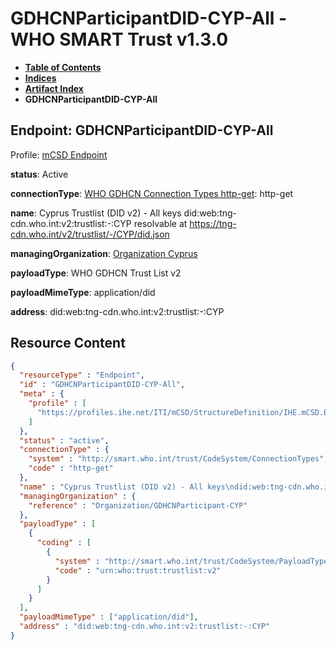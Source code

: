 # GDHCNParticipantDID-CYP-All - WHO SMART Trust v1.3.0

* [**Table of Contents**](toc.md)
* [**Indices**](indices.md)
* [**Artifact Index**](artifacts.md)
* **GDHCNParticipantDID-CYP-All**

## Endpoint: GDHCNParticipantDID-CYP-All

Profile: [mCSD Endpoint](https://profiles.ihe.net/ITI/mCSD/4.0.0/StructureDefinition-IHE.mCSD.Endpoint.html)

**status**: Active

**connectionType**: [WHO GDHCN Connection Types http-get](CodeSystem-ConnectionTypes.md#ConnectionTypes-http-get): http-get

**name**: Cyprus Trustlist (DID v2) - All keys did:web:tng-cdn.who.int:v2:trustlist:-:CYP resolvable at https://tng-cdn.who.int/v2/trustlist/-/CYP/did.json

**managingOrganization**: [Organization Cyprus](Organization-GDHCNParticipant-CYP.md)

**payloadType**: WHO GDHCN Trust List v2

**payloadMimeType**: application/did

**address**: did:web:tng-cdn.who.int:v2:trustlist:-:CYP



## Resource Content

```json
{
  "resourceType" : "Endpoint",
  "id" : "GDHCNParticipantDID-CYP-All",
  "meta" : {
    "profile" : [
      "https://profiles.ihe.net/ITI/mCSD/StructureDefinition/IHE.mCSD.Endpoint"
    ]
  },
  "status" : "active",
  "connectionType" : {
    "system" : "http://smart.who.int/trust/CodeSystem/ConnectionTypes",
    "code" : "http-get"
  },
  "name" : "Cyprus Trustlist (DID v2) - All keys\ndid:web:tng-cdn.who.int:v2:trustlist:-:CYP\nresolvable at https://tng-cdn.who.int/v2/trustlist/-/CYP/did.json",
  "managingOrganization" : {
    "reference" : "Organization/GDHCNParticipant-CYP"
  },
  "payloadType" : [
    {
      "coding" : [
        {
          "system" : "http://smart.who.int/trust/CodeSystem/PayloadTypes",
          "code" : "urn:who:trust:trustlist:v2"
        }
      ]
    }
  ],
  "payloadMimeType" : ["application/did"],
  "address" : "did:web:tng-cdn.who.int:v2:trustlist:-:CYP"
}

```
